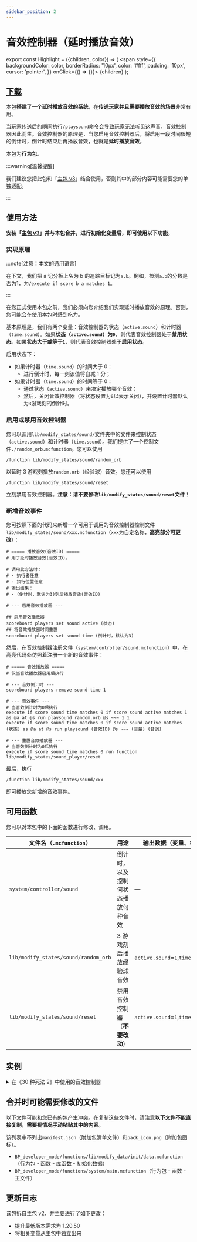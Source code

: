 ```yaml
---
sidebar_position: 2
---
```


# 音效控制器（延时播放音效）

export const Highlight = ({children, color}) => (
  <span
    style={{ backgroundColor: color, borderRadius: '10px', color: '#fff', padding: '10px', cursor: 'pointer', }}
    onClick={() => {}}>
    {children}
  </span>
);

## [<Highlight color="#25c2a0">下载</Highlight>](https://app.nekodrive.net/s/8nVC1)

本包**搭建了一个延时播放音效的系统**，在**传送玩家并且需要播放音效的场景**非常有用。

当玩家传送后的瞬间执行`/playsound`命令会导致玩家无法听见这声音，音效控制器因此而生。音效控制器的原理是，当您启用音效控制器后，将启用一段时间很短的倒计时，倒计时结束后再播放音效，也就是**延时播放音效**。

本包为**行为包**。

:::warning[温馨提醒]

我们建议您把此包和「[主包 v3](main_v3)」结合使用，否则其中的部分内容可能需要您的单独适配。

:::

## 使用方法

**安装「[主包 v3](main_v3)」并与本包合并，进行初始化变量后，即可使用以下功能**。

### 实现原理

:::note[注意：本文的通用语言]

在下文，我们把 a 记分板上名为 b 的追踪目标记为`a.b`。例如，检测`a.b`的分数是否为1，为`/execute if score b a matches 1`。

:::

在您正式使用本包之前，我们必须向您介绍我们实现延时播放音效的原理。否则，您可能会在使用本包时感到吃力。

基本原理是，我们有两个变量：音效控制器的状态（`active.sound`）和计时器（`time.sound`）。如果**状态（`active.sound`）为`0`**，则代表音效控制器处于**禁用状态**。如果**状态大于或等于`1`**，则代表音效控制器处于**启用状态**。

启用状态下：

- 如果计时器（`time.sound`）的时间大于 0：
  - 进行倒计时，每一刻该值将自减 1 分；
- 如果计时器（`time.sound`）的时间等于 0：
  - 通过状态（`active.sound`）来决定播放哪个音效；
  - 然后，关闭音效控制器（将状态设置为`0`以表示关闭），并设置计时器默认为`3`游戏刻的倒计时。

### 启用或禁用音效控制器

您可以调用`lib/modify_states/sound/`文件夹中的文件来控制状态（`active.sound`）和计时器（`time.sound`）。我们提供了一个控制文件`./random_orb.mcfunction`，您可以使用

```mcfunction showLineNumbers
/function lib/modify_states/sound/random_orb
```

以延时 3 游戏刻播放`random.orb`（经验球）音效。您还可以使用

```mcfunction showLineNumbers
/function lib/modify_states/sound/reset
```

立刻禁用音效控制器。**注意：请不要修改`lib/modify_states/sound/reset`文件**！

### 新增音效事件

您可按照下面的代码来新增一个可用于调用的音效控制器控制文件`lib/modify_states/sound/xxx.mcfunction`（`xxx`为自定名称，**高亮部分可更改**）：

```mcfunction showLineNumbers title="lib/modify_states/sound/xxx.mcfunction" {1-2,8,13,15}
# ===== 播放音效(音效ID) =====
# 用于延时播放音效(音效ID)。

# 调用此方法时：
# · 执行者任意
# · 执行位置任意
# 输出结果：
# · (倒计时，默认为3)刻后播放音效(音效ID)

# --- 启用音效播放器 ---

## 启用音效播放器
scoreboard players set sound active (状态)
## 将音效播放器时间重置
scoreboard players set sound time (倒计时，默认为3)

```

然后，在音效控制器注册文件（`system/controller/sound.mcfunction`）中，在高亮代码处仿照着注册一个新的音效事件：

```mcfunction showLineNumbers title="lib/modify_states/sound/xxx.mcfunction" {10}
# ===== 音效播放器 =====
# 仅当音效播放器启用后执行

# --- 音效倒计时 ---
scoreboard players remove sound time 1

# --- 音效事件 ---
# 当音效倒计时为0后执行
execute if score sound time matches 0 if score sound active matches 1 as @a at @s run playsound random.orb @s ~~~ 1 1
execute if score sound time matches 0 if score sound active matches (状态) as @a at @s run playsound (音效ID) @s ~~~ (音量) (音调)

# --- 重置音效播放器 ---
# 当音效倒计时为0后执行
execute if score sound time matches 0 run function lib/modify_states/sound_player/reset

```

最后，执行

```mcfunction showLineNumbers
/function lib/modify_states/sound/xxx
```

即可播放您新增的音效事件。

## 可用函数

您可以对本包中的下面的函数进行修改、调用。

| 文件名（`.mcfunction`） | 用途 | 输出数据（变量、标签） |
| --- | --- | --- |
| `system/controller/sound` | 倒计时，以及控制何状态播放何种音效 | — |
| `lib/modify_states/sound/random_orb` | 3 游戏刻后播放经验球音效 | `active.sound`=`1`,`time.sound`=`3` |
| `lib/modify_states/sound/reset` | 禁用音效控制器（**不要改动**） | `active.sound`=`1`,`time.sound`=`3` |

## 实例

<details>

<summary>在《30 种死法 2》中使用的音效控制器</summary>

基于 1.20.10 的函数系统。

音效控制器注册文件：

```mcfunction title="BP_wstd/functions/system/controller/sound.mcfunction" showLineNumbers
# ===== 音效播放器 =====
# 该控制器将按照不同的active.sound值执行不同的音效效果。
# <!> 注意：该函数仅当音效播放器启用后执行

# --- 音效倒计时 ---
scoreboard players remove sound time 1

# --- 音效事件 ---
# 当音效倒计时为0后执行

## 1 | random.orb | 音调1
execute if score sound time matches 0 if score sound active matches 1 as @a at @s run playsound random.orb @s ~~~ 1 1
## 2 | random.orb | 音调2
execute if score sound time matches 0 if score sound active matches 2 as @a at @s run playsound random.orb @s ~~~ 1 2
## 3 | mob.villager.yes | 音调1
execute if score sound time matches 0 if score sound active matches 3 as @a at @s run playsound mob.villager.yes @s ~~~ 1 1
## 4 | mob.villager.no | 音调1
execute if score sound time matches 0 if score sound active matches 4 as @a at @s run playsound mob.villager.no @s ~~~ 1 1
## 5 | mob.cat.meow | 音调0.75
execute if score sound time matches 0 if score sound active matches 5 as @a at @s run playsound mob.cat.meow @s ~~~ 1 0.75
## 6 | random.anvil_break | 音调0.5
execute if score sound time matches 0 if score sound active matches 6 as @a at @s run playsound random.anvil_break @s ~~~ 1 0.5
## 7 | random.levelup | 音调1
execute if score sound time matches 0 if score sound active matches 7 as @a at @s run playsound random.levelup @s ~~~ 1 1
## 8 | random.levelup | 音调2
execute if score sound time matches 0 if score sound active matches 8 as @a at @s run playsound random.levelup @s ~~~ 1 2
## 9 | smithing_table.use | 音调1
execute if score sound time matches 0 if score sound active matches 9 as @a at @s run playsound smithing_table.use @s ~~~ 1 1
## 10 | hard_achievement_complete | 音调1，音量0.5
execute if score sound time matches 0 if score sound active matches 10 as @a at @s run playsound hard_achievement_complete @s ~~~ 0.5 1
## 11 | random.pop | 音调1
execute if score sound time matches 0 if score sound active matches 11 as @a at @s run playsound random.pop @s ~~~ 1 1
## 12 | random.anvil_land | 音调1
execute if score sound time matches 0 if score sound active matches 12 as @a at @s run playsound random.anvil_land @s ~~~ 1 1
## 13 | random.glass | 音调1
execute if score sound time matches 0 if score sound active matches 13 as @a at @s run playsound random.glass @s ~~~ 1 1

# --- 重置音效播放器 ---
# 当音效倒计时为0后执行
execute if score sound time matches 0 run function lib/modify_states/sound/reset
```

其中一个音效控制器控制文件：

```mcfunction title="BP_wstd/functions/lib/modify_states/sound/random_levelup_2.mcfunction" showLineNumbers
# ===== 播放升级音效 =====
# 用于延时播放升级音效。

# 调用此方法时：
# · 执行者任意
# · 执行位置任意
# 输出结果：
# · 3刻后播放升级音效（音调2）

# --- 启用音效播放器 ---

## 启用音效播放器
scoreboard players set sound active 8
## 将音效播放器时间重置
scoreboard players set sound time 3

```

</details>

## 合并时可能需要修改的文件

以下文件可能和您已有的包产生冲突。在复制这些文件时，请注意**以下文件不能直接复制，需要视情况手动粘贴其中的内容**。

该列表中不列出`manifest.json`（附加包清单文件）和`pack_icon.png`（附加包图标）。

- `BP_developer_mode/functions/lib/modify_data/init/data.mcfunction`（行为包 - 函数 - 库函数 - 初始化数据）
- `BP_developer_mode/functions/system/main.mcfunction`（行为包 - 函数 - 主文件）

## 更新日志

该包拆自主包 v2，并主要进行了如下更改：

- 提升最低版本需求为 1.20.50
- 将相关变量从主包中独立出来
